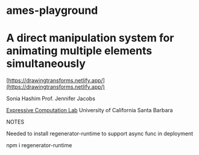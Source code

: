 # ames-playground

# A direct manipulation system for animating multiple elements simultaneously
[https://drawingtransforms.netlify.app/](https://drawingtransforms.netlify.app/)

Sonia Hashim
Prof. Jennifer Jacobs

[Expressive Computation Lab](https://ecl.mat.ucsb.edu/)
University of California Santa Barbara

NOTES

Needed to install regenerator-runtime to support async func in deployment

npm i regenerator-runtime
